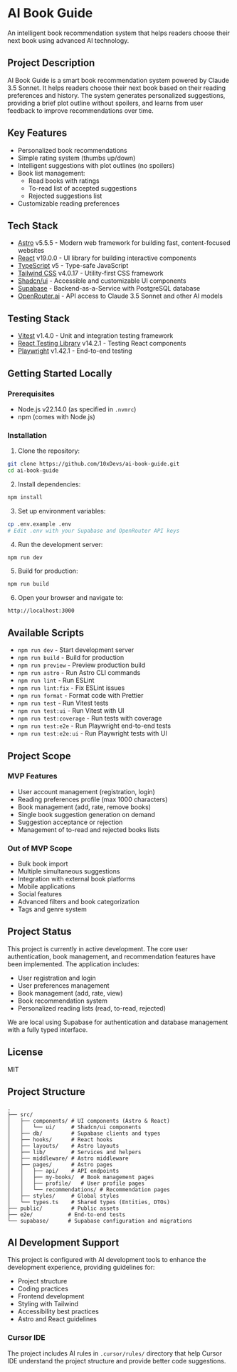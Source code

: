 # AI Book Guide

An intelligent book recommendation system that helps readers choose their next book using advanced AI technology.

## Project Description

AI Book Guide is a smart book recommendation system powered by Claude 3.5 Sonnet. It helps readers choose their next book based on their reading preferences and history. The system generates personalized suggestions, providing a brief plot outline without spoilers, and learns from user feedback to improve recommendations over time.

## Key Features
- Personalized book recommendations
- Simple rating system (thumbs up/down)
- Intelligent suggestions with plot outlines (no spoilers)
- Book list management:
  - Read books with ratings
  - To-read list of accepted suggestions
  - Rejected suggestions list
- Customizable reading preferences

## Tech Stack
- [Astro](https://astro.build/) v5.5.5 - Modern web framework for building fast, content-focused websites
- [React](https://react.dev/) v19.0.0 - UI library for building interactive components
- [TypeScript](https://www.typescriptlang.org/) v5 - Type-safe JavaScript
- [Tailwind CSS](https://tailwindcss.com/) v4.0.17 - Utility-first CSS framework
- [Shadcn/ui](https://ui.shadcn.com/) - Accessible and customizable UI components
- [Supabase](https://supabase.io/) - Backend-as-a-Service with PostgreSQL database
- [OpenRouter.ai](https://openrouter.ai/) - API access to Claude 3.5 Sonnet and other AI models

## Testing Stack
- [Vitest](https://vitest.dev/) v1.4.0 - Unit and integration testing framework
- [React Testing Library](https://testing-library.com/docs/react-testing-library/intro/) v14.2.1 - Testing React components
- [Playwright](https://playwright.dev/) v1.42.1 - End-to-end testing

## Getting Started Locally

### Prerequisites
- Node.js v22.14.0 (as specified in `.nvmrc`)
- npm (comes with Node.js)

### Installation

1. Clone the repository:
```bash
git clone https://github.com/10xDevs/ai-book-guide.git
cd ai-book-guide
```

2. Install dependencies:
```bash
npm install
```

3. Set up environment variables:
```bash
cp .env.example .env
# Edit .env with your Supabase and OpenRouter API keys
```

4. Run the development server:
```bash
npm run dev
```

5. Build for production:
```bash
npm run build
```

6. Open your browser and navigate to:
```
http://localhost:3000
```

## Available Scripts

- `npm run dev` - Start development server
- `npm run build` - Build for production
- `npm run preview` - Preview production build
- `npm run astro` - Run Astro CLI commands
- `npm run lint` - Run ESLint
- `npm run lint:fix` - Fix ESLint issues
- `npm run format` - Format code with Prettier
- `npm run test` - Run Vitest tests
- `npm run test:ui` - Run Vitest with UI
- `npm run test:coverage` - Run tests with coverage
- `npm run test:e2e` - Run Playwright end-to-end tests
- `npm run test:e2e:ui` - Run Playwright tests with UI

## Project Scope

### MVP Features
- User account management (registration, login)
- Reading preferences profile (max 1000 characters)
- Book management (add, rate, remove books)
- Single book suggestion generation on demand
- Suggestion acceptance or rejection
- Management of to-read and rejected books lists

### Out of MVP Scope
- Bulk book import
- Multiple simultaneous suggestions
- Integration with external book platforms
- Mobile applications
- Social features
- Advanced filters and book categorization
- Tags and genre system

## Project Status

This project is currently in active development. The core user authentication, book management, and recommendation features have been implemented. The application includes:

- User registration and login
- User preferences management
- Book management (add, rate, view)
- Book recommendation system
- Personalized reading lists (read, to-read, rejected)

We are local using Supabase for authentication and database management with a fully typed interface.

## License

MIT

## Project Structure

```
.
├── src/
│   ├── components/ # UI components (Astro & React)
│   │   └── ui/     # Shadcn/ui components
│   ├── db/         # Supabase clients and types
│   ├── hooks/      # React hooks
│   ├── layouts/    # Astro layouts
│   ├── lib/        # Services and helpers
│   ├── middleware/ # Astro middleware
│   ├── pages/      # Astro pages
│   │   ├── api/    # API endpoints
│   │   ├── my-books/  # Book management pages
│   │   ├── profile/   # User profile pages
│   │   └── recommendations/ # Recommendation pages
│   ├── styles/     # Global styles
│   └── types.ts    # Shared types (Entities, DTOs)
├── public/         # Public assets
├── e2e/           # End-to-end tests
└── supabase/      # Supabase configuration and migrations
```

## AI Development Support

This project is configured with AI development tools to enhance the development experience, providing guidelines for:

- Project structure
- Coding practices
- Frontend development
- Styling with Tailwind
- Accessibility best practices
- Astro and React guidelines

### Cursor IDE

The project includes AI rules in `.cursor/rules/` directory that help Cursor IDE understand the project structure and provide better code suggestions.

